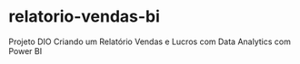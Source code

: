 # relatorio-vendas-bi
Projeto DIO Criando um Relatório Vendas e Lucros com Data Analytics com Power BI
